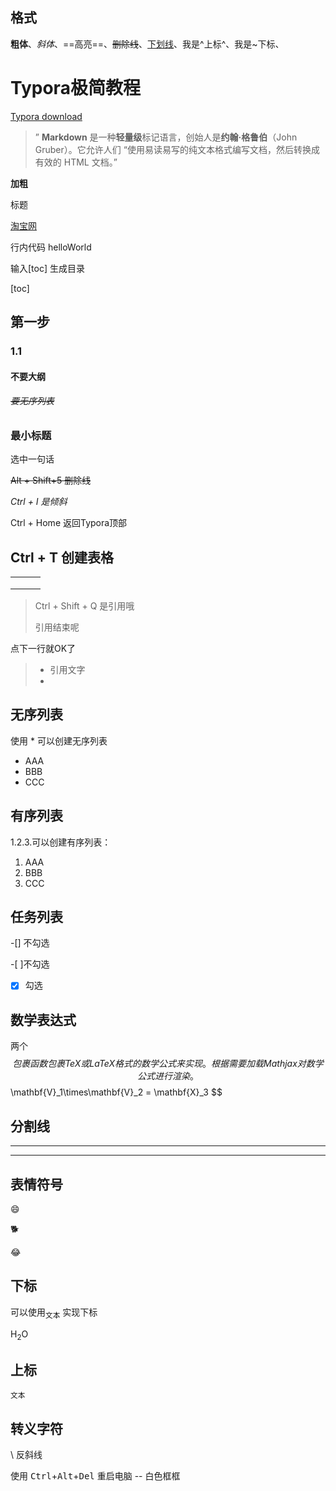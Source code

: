 ## 格式

**粗体**、*斜体*、==高亮==、~~删除线~~、<u>下划线</u>、我是^上标^、我是~下标、

# Typora极简教程

[Typora download](https://link.jianshu.com?t=https%3A%2F%2Fpan.baidu.com%2Fs%2F1uIH8ZQE0p4TYbOhgzmwOOQ)

> ” **Markdown** 是一种**轻量级**标记语言，创始人是**约翰·格鲁伯**（John Gruber）。它允许人们 “使用易读易写的纯文本格式编写文档，然后转换成有效的 HTML 文档。”

**加粗**

标题

[淘宝网](www.taobao.com)

行内代码 helloWorld

输入[toc] 生成目录

[toc]


## 第一步

### 1.1

#### 不要大纲

###### ~~要无序列表~~

### 最小标题

选中一句话

~~Alt + Shift+5 删除线~~

*Ctrl + I 是倾斜*

Ctrl + Home 返回Typora顶部

## Ctrl + T 创建表格

|      |      |      |
| ---- | ---- | ---- |
|      |      |      |
|      |      |      |
|      |      |      |

> Ctrl + Shift + Q 是引用哦
>
> 引用结束呢

点下一行就OK了

> + 引用文字
> + 

## 无序列表

使用 * 可以创建无序列表

* AAA
* BBB
* CCC

## 有序列表

1.2.3.可以创建有序列表：

1. AAA
2. BBB
3. CCC

## 任务列表

-[] 不勾选

-[ ]不勾选

-[x] 勾选

## 数学表达式

两个$$ 包裹函数包裹 TeX 或 LaTeX 格式的数学公式来实现。根据需要加载 Mathjax 对数学公式进行渲染。
$$
\mathbf{V}_1\times\mathbf{V}_2 = \mathbf{X}_3
$$

## 分割线

***

---

## 表情符号

:smile:

:dog2:

:joy:

## 下标

可以使用<sub>文本</sub> 实现下标

H<sub>2</sub>O

## 上标

<sup>文本</sup>

## 转义字符

\	反斜线

使用 <kbd>Ctrl</kbd>+<kbd>Alt</kbd>+<kbd>Del</kbd> 重启电脑 <kbd> </kbd> -- 白色框框
